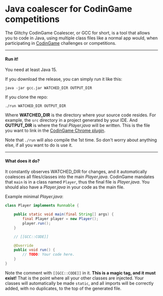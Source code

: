 # Java coalescer for CodinGame competitions

The Glitchy CodinGame Coalescer, or GCC for short, is a tool
that allows you to code in Java, using multiple class files like
a normal app would, when participating in
[CodinGame](https://www.codingame.com/) challenges or
competitions.

---
#### Run it!

You need at least Java 15.

If you download the release, you can simply run it like this:

    java -jar gcc.jar WATCHED_DIR OUTPUT_DIR

If you clone the repo:

    ./run WATCHED_DIR OUTPUT_DIR

Where **WATCHED_DIR** is the directory where your source code
resides. For example, the `src` directory in a project generated
by your IDE. And **OUTPUT_DIR** is where the final *Player.java*
will be written. This is the file you want to link in the
[CodinGame Chrome plugin](https://www.codingame.com/forum/t/codingame-sync-beta/614).

Note that `./run` will also compile the 1st time. So don't worry
about anything else, if all you want to do is use it.

---
#### What does it do?

It constantly observes WATCHED_DIR for changes, and it
automatically coalesces all files/classes into the main
*Player.java*. CodinGame mandates that `main` is in a class named
`Player`, thus the final file is *Player.java*. You should also
have a *Player.java* in your code as the main file.

Example minimal *Player.java*:

```java
class Player implements Runnable {

    public static void main(final String[] args) {
        final Player player = new Player();
        player.run();
    }

    // [[GCC::CODE]]

    @Override
    public void run() {
        // TODO: Your code here.
    }
}
```

Note the comment with `[[GCC::CODE]]` in it. **This is a magic
tag, and it must exist!** That is the point where all your other
classes are injected. Your classes will automatically be made
`static`, and all imports will be correctly added, with no
duplicates, to the top of the generated file.
